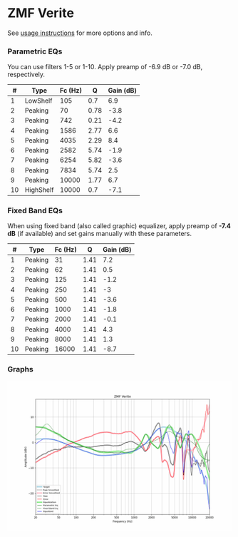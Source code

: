 # ZMF Verite
See [usage instructions](https://github.com/jaakkopasanen/AutoEq#usage) for more options and info.

### Parametric EQs
You can use filters 1-5 or 1-10. Apply preamp of -6.9 dB or -7.0 dB, respectively.

|   # | Type      |   Fc (Hz) |    Q |   Gain (dB) |
|-----|-----------|-----------|------|-------------|
|   1 | LowShelf  |       105 | 0.7  |         6.9 |
|   2 | Peaking   |        70 | 0.78 |        -3.8 |
|   3 | Peaking   |       742 | 0.21 |        -4.2 |
|   4 | Peaking   |      1586 | 2.77 |         6.6 |
|   5 | Peaking   |      4035 | 2.29 |         8.4 |
|   6 | Peaking   |      2582 | 5.74 |        -1.9 |
|   7 | Peaking   |      6254 | 5.82 |        -3.6 |
|   8 | Peaking   |      7834 | 5.74 |         2.5 |
|   9 | Peaking   |     10000 | 1.77 |         6.7 |
|  10 | HighShelf |     10000 | 0.7  |        -7.1 |

### Fixed Band EQs
When using fixed band (also called graphic) equalizer, apply preamp of **-7.4 dB** (if available) and set gains manually with these parameters.

|   # | Type    |   Fc (Hz) |    Q |   Gain (dB) |
|-----|---------|-----------|------|-------------|
|   1 | Peaking |        31 | 1.41 |         7.2 |
|   2 | Peaking |        62 | 1.41 |         0.5 |
|   3 | Peaking |       125 | 1.41 |        -1.2 |
|   4 | Peaking |       250 | 1.41 |        -3   |
|   5 | Peaking |       500 | 1.41 |        -3.6 |
|   6 | Peaking |      1000 | 1.41 |        -1.8 |
|   7 | Peaking |      2000 | 1.41 |        -0.1 |
|   8 | Peaking |      4000 | 1.41 |         4.3 |
|   9 | Peaking |      8000 | 1.41 |         1.3 |
|  10 | Peaking |     16000 | 1.41 |        -8.7 |

### Graphs
![](./ZMF%20Verite.png)
